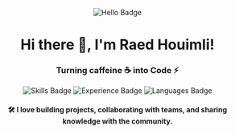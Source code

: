 <p align="center">
  <img src="https://img.shields.io/badge/hello-hi-green?style=for-the-badge&logo=python&logoColor=white" alt="Hello Badge" />
</p>

<h1 align="center">Hi there 👋, I'm Raed Houimli!</h1>
<h3 align="center">Turning caffeine ☕ into Code ⚡</h3>

<p align="center">
  <img src="https://img.shields.io/badge/Skills-Python%20|%20JavaScript%20|%20Data%20Science%20|%20Cybersecurity-blue?style=flat&logo=python&logoColor=white" alt="Skills Badge" />
  <img src="https://img.shields.io/badge/Experience-Software%20Engineering%20|%20Cybersecurity%20|%20Data%20Science-orange?style=flat&logo=code&logoColor=white" alt="Experience Badge" />
  <img src="https://img.shields.io/badge/Languages-Python%20|%20JavaScript%20|%20SQL%20|%20HTML%20|%20CSS-yellow?style=flat&logo=language&logoColor=white" alt="Languages Badge" />
</p>

<h4 align="center">
  🛠️ I love building projects, collaborating with teams, and sharing knowledge with the community.
</h4>
